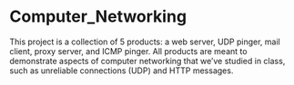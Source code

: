 # Computer_Networking
This project is a collection of 5 products: a web server, UDP pinger, mail client, proxy server, and ICMP pinger. All products are meant to demonstrate aspects of computer networking that we’ve studied in class, such as unreliable connections (UDP) and HTTP messages.
